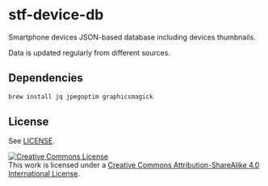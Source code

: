 # stf-device-db

Smartphone devices JSON-based database including devices thumbnails.

Data is updated regularly from different sources.

## Dependencies

```bash
brew install jq jpegoptim graphicsmagick
```


## License

See [LICENSE](LICENSE).

<a rel="license" href="http://creativecommons.org/licenses/by-sa/4.0/"><img alt="Creative Commons License" style="border-width:0" src="https://i.creativecommons.org/l/by-sa/4.0/88x31.png" /></a><br />This work is licensed under a <a rel="license" href="http://creativecommons.org/licenses/by-sa/4.0/">Creative Commons Attribution-ShareAlike 4.0 International License</a>.
